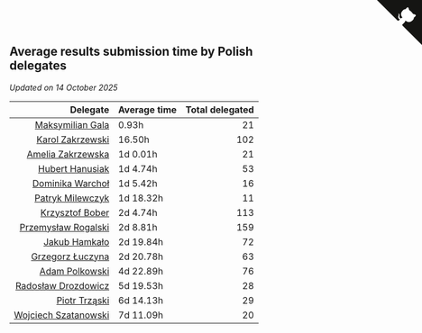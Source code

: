 ## Average results submission time by Polish delegates

*Updated on 14 October 2025*

| Delegate | Average time | Total delegated |
| ---: | :--- | ---: |
| [Maksymilian Gala](https://www.worldcubeassociation.org/persons/2022GALA01) | 0.93h | 21 |
| [Karol Zakrzewski](https://www.worldcubeassociation.org/persons/2014ZAKR01) | 16.50h | 102 |
| [Amelia Zakrzewska](https://www.worldcubeassociation.org/persons/2012ZAKR01) | 1d 0.01h | 21 |
| [Hubert Hanusiak](https://www.worldcubeassociation.org/persons/2013HANU01) | 1d 4.74h | 53 |
| [Dominika Warchoł](https://www.worldcubeassociation.org/persons/2021WARC01) | 1d 5.42h | 16 |
| [Patryk Milewczyk](https://www.worldcubeassociation.org/persons/2014MILE01) | 1d 18.32h | 11 |
| [Krzysztof Bober](https://www.worldcubeassociation.org/persons/2013BOBE01) | 2d 4.74h | 113 |
| [Przemysław Rogalski](https://www.worldcubeassociation.org/persons/2013ROGA02) | 2d 8.81h | 159 |
| [Jakub Hamkało](https://www.worldcubeassociation.org/persons/2018HAMK01) | 2d 19.84h | 72 |
| [Grzegorz Łuczyna](https://www.worldcubeassociation.org/persons/2005LUCZ01) | 2d 20.78h | 63 |
| [Adam Polkowski](https://www.worldcubeassociation.org/persons/2007POLK01) | 4d 22.89h | 76 |
| [Radosław Drozdowicz](https://www.worldcubeassociation.org/persons/2012DROZ02) | 5d 19.53h | 28 |
| [Piotr Trząski](https://www.worldcubeassociation.org/persons/2012TRZA01) | 6d 14.13h | 29 |
| [Wojciech Szatanowski](https://www.worldcubeassociation.org/persons/2011SZAT01) | 7d 11.09h | 20 |


<a href="https://github.com/maxidragon/wca_statistics_pl" class="github-corner" aria-label="View source on Github"><svg width="80" height="80" viewBox="0 0 250 250" style="fill:#151513; color:#fff; position: absolute; top: 0; border: 0; right: 0;" aria-hidden="true"><path d="M0,0 L115,115 L130,115 L142,142 L250,250 L250,0 Z"></path><path d="M128.3,109.0 C113.8,99.7 119.0,89.6 119.0,89.6 C122.0,82.7 120.5,78.6 120.5,78.6 C119.2,72.0 123.4,76.3 123.4,76.3 C127.3,80.9 125.5,87.3 125.5,87.3 C122.9,97.6 130.6,101.9 134.4,103.2" fill="currentColor" style="transform-origin: 130px 106px;" class="octo-arm"></path><path d="M115.0,115.0 C114.9,115.1 118.7,116.5 119.8,115.4 L133.7,101.6 C136.9,99.2 139.9,98.4 142.2,98.6 C133.8,88.0 127.5,74.4 143.8,58.0 C148.5,53.4 154.0,51.2 159.7,51.0 C160.3,49.4 163.2,43.6 171.4,40.1 C171.4,40.1 176.1,42.5 178.8,56.2 C183.1,58.6 187.2,61.8 190.9,65.4 C194.5,69.0 197.7,73.2 200.1,77.6 C213.8,80.2 216.3,84.9 216.3,84.9 C212.7,93.1 206.9,96.0 205.4,96.6 C205.1,102.4 203.0,107.8 198.3,112.5 C181.9,128.9 168.3,122.5 157.7,114.1 C157.9,116.9 156.7,120.9 152.7,124.9 L141.0,136.5 C139.8,137.7 141.6,141.9 141.8,141.8 Z" fill="currentColor" class="octo-body"></path></svg></a><style>.github-corner:hover .octo-arm{animation:octocat-wave 560ms ease-in-out}@keyframes octocat-wave{0%,100%{transform:rotate(0)}20%,60%{transform:rotate(-25deg)}40%,80%{transform:rotate(10deg)}}@media (max-width:500px){.github-corner:hover .octo-arm{animation:none}.github-corner .octo-arm{animation:octocat-wave 560ms ease-in-out}}</style>
